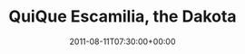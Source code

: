 ---
templateKey: event
guid: 089654d0-6eab-11ea-99c5-002590d1d1b0
date: 2011-08-11T07:30:00+00:00
eventTime: '7:30'
title: QuiQue Escamilia, the Dakota
artist: QuiQue Escamilia
city: Toronto
venue: the Dakota
group: Tim Shia
guests: Pat Blanchard, Dan Mock, Tim Shia
---